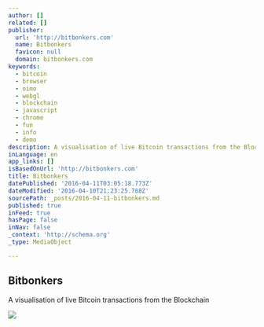 ```yaml
---
author: []
related: []
publisher:
  url: 'http://bitbonkers.com'
  name: Bitbonkers
  favicon: null
  domain: bitbonkers.com
keywords:
  - bitcoin
  - browser
  - oimo
  - webgl
  - blockchain
  - javascript
  - chrome
  - fun
  - info
  - demo
description: A visualisation of live Bitcoin transactions from the Blockchain
inLanguage: en
app_links: []
isBasedOnUrl: 'http://bitbonkers.com'
title: Bitbonkers
datePublished: '2016-04-11T03:05:18.773Z'
dateModified: '2016-04-10T21:23:25.788Z'
sourcePath: _posts/2016-04-11-bitbonkers.md
published: true
inFeed: true
hasPage: false
inNav: false
_context: 'http://schema.org'
_type: MediaObject

---
```

<article style=""><h1>Bitbonkers</h1><p>A visualisation of live Bitcoin transactions from the Blockchain</p><img src="http://bitbonkers.com/images/ogimg.jpg" /></article>